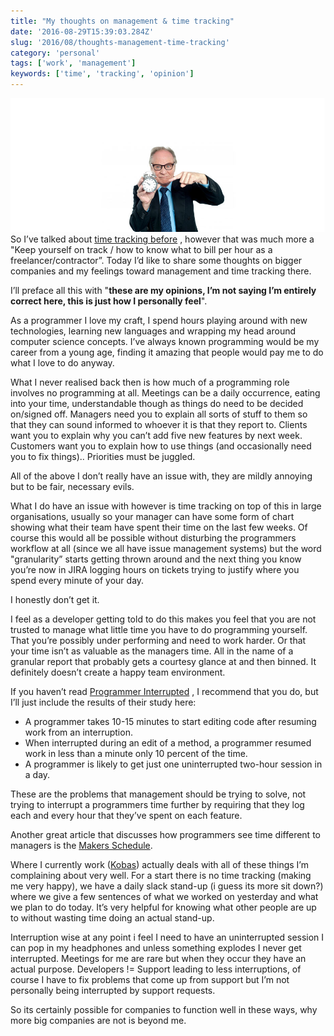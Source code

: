 ```yaml
---
title: "My thoughts on management & time tracking"
date: '2016-08-29T15:39:03.284Z'
slug: '2016/08/thoughts-management-time-tracking'
category: 'personal'
tags: ['work', 'management']
keywords: ['time', 'tracking', 'opinion']
---
```

![manager-time.jpg](images/manager-time.jpg)
So I’ve talked about [time tracking before](/blog/2015/03/software-to-track-time) , however that was much more a "Keep yourself on track / how to know what to bill per hour as a freelancer/contractor”. Today I’d like to share some thoughts on bigger companies and my feelings toward management and time tracking there.

I’ll preface all this with "**these are my opinions, I’m not saying I’m entirely correct here, this is just how I personally feel**".

As a programmer I love my craft, I spend hours playing around with new technologies, learning new languages and wrapping my head around computer science concepts. I’ve always known programming would be my career from a young age, finding it amazing that people would pay me to do what I love to do anyway.

What I never realised back then is how much of a programming role involves no programming at all. Meetings can be a daily occurrence, eating into your time, understandable though as things do need to be decided on/signed off.  Managers need you to explain all sorts of stuff to them so that they can sound informed to whoever it is that they report to. Clients want you to explain why you can’t add five new features by next week. Customers want you to explain how to use things (and occasionally need you to fix things).. Priorities must be juggled.

All of the above I don’t really have an issue with, they are mildly annoying but to be fair, necessary evils.

What I do have an issue with however is time tracking on top of this in large organisations, usually so your manager can have some form of chart showing what their team have spent their time on the last few weeks. Of course this would all be possible without disturbing the programmers workflow at all  (since we all have issue management systems) but the word "granularity” starts getting thrown around and the next thing you know you’re now in JIRA logging hours on tickets trying to justify where you spend every minute of your day.

I honestly don’t get it.

I feel as a developer getting told to do this makes you feel that you are not trusted to manage what little time you have to do programming yourself. That you’re possibly under performing and need to work harder. Or that your time isn’t as valuable as the managers time. All in the name of a granular report that probably gets a courtesy glance at and then binned.  It definitely doesn’t create a happy team environment.

If you haven’t read [Programmer Interrupted](http://www.gamasutra.com/view/feature/190891/programmer_interrupted.php) , I recommend that you do, but I’ll just include the results of their study here:

- A programmer takes 10-15 minutes to start editing code after resuming work from an interruption.
- When interrupted during an edit of a method, a programmer resumed work in less than a minute only 10 percent of the time.
- A programmer is likely to get just one uninterrupted two-hour session in a day.

These are the problems that management should be trying to solve, not trying to interrupt a programmers time further by requiring that they log each and every hour that they’ve spent on each feature.

Another great article that discusses how programmers see time different to managers is the [Makers Schedule](http://www.paulgraham.com/makersschedule.html).

Where I currently work ([Kobas](http://kobas.co.uk/)) actually deals with all of these things I’m complaining about very well. For a start there is no time tracking (making me very happy), we have a daily slack stand-up (i guess its more sit down?) where we give a few sentences of what we worked on yesterday and what we plan to do today. It’s very helpful for knowing what other people are up to without wasting time doing an actual stand-up.

Interruption wise at any point i feel I need to have an uninterrupted session I can pop in my headphones and unless something explodes I never get interrupted. Meetings for me are rare but when they occur they have an actual purpose. Developers != Support leading to less interruptions, of course I have to fix problems that come up from support but I’m not personally being interrupted by support requests.

So its certainly possible for companies to function well in these ways, why more big companies are not is beyond me.